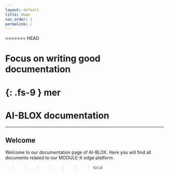 ```yaml
---
layout: default
title: Home
nav_order: 1
permalink: /
---
```


<<<<<<< HEAD
# Focus on writing good documentation
{: .fs-9 }
mer
=======
# AI-BLOX documentation
---

## Welcome

Welcome to our documentation page of AI-BLOX. 
Here you will find all documents related to our MODULE-X edge platform.

>>>>>>> local
